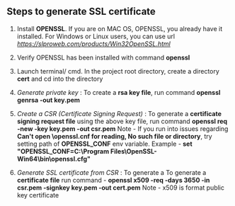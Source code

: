 ## Steps to generate SSL certificate

1. Install **OPENSSL**. If you are on MAC OS, OPENSSL, you already have it installed. For Windows or Linux users, you can use url _https://slproweb.com/products/Win32OpenSSL.html_

2. Verify OPENSSL has been installed with command **openssl**

3. Launch terminal/ cmd. In the project root directory, create a directory **cert** and cd into the directory

4. _Generate private key_ :
To create a **rsa key file**, run command **openssl genrsa -out key.pem**

5. _Create a CSR (Certificate Signing Request)_ :
To generate a **certificate signing request file** using the above key file, run command **openssl req -new -key key.pem -out csr.pem**
Note - If you run into issues regarding **Can't open \openssl.cnf for reading, No such file or directory**, try setting path of **OPENSSL_CONF** env variable. Example - **set "OPENSSL_CONF=C:\Program Files\OpenSSL-Win64\bin\openssl.cfg"**

6. _Generate SSL certificate from CSR_ :
To generate a To generate a **certificate file** run command - **openssl x509 -req -days 3650 -in csr.pem -signkey key.pem -out cert.pem**
Note - x509 is format public key certificate
